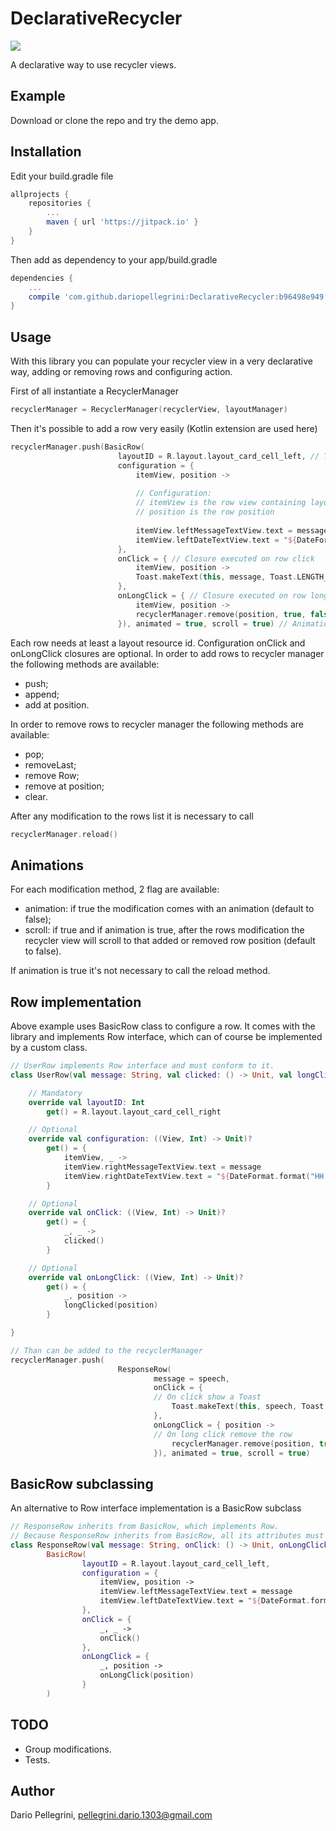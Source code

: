 # DeclarativeRecycler

[![](https://jitpack.io/v/dariopellegrini/DeclarativeRecycler.svg)](https://jitpack.io/#dariopellegrini/DeclarativeRecycler)

A declarative way to use recycler views.

## Example

Download or clone the repo and try the demo app.

## Installation

Edit your build.gradle file
``` groovy
allprojects {
    repositories {
        ...
        maven { url 'https://jitpack.io' }
    }
}
```
Then add as dependency to your app/build.gradle
``` groovy
dependencies {
    ...
    compile 'com.github.dariopellegrini:DeclarativeRecycler:b96498e949'
}
```

## Usage

With this library you can populate your recycler view in a very declarative way, adding or removing rows and configuring action.

First of all instantiate a RecyclerManager

``` kotlin
recyclerManager = RecyclerManager(recyclerView, layoutManager)
```

Then it's possible to add a row very easily (Kotlin extension are used here)

``` kotlin
recyclerManager.push(BasicRow(
                        layoutID = R.layout.layout_card_cell_left, // The layout resource of the row
                        configuration = {
                            itemView, position ->
                            
                            // Configuration:
                            // itemView is the row view containing layout elements
                            // position is the row position
                            
                            itemView.leftMessageTextView.text = message
                            itemView.leftDateTextView.text = "${DateFormat.format("HH:mm:ss", Date())}"
                        },
                        onClick = { // Closure executed on row click
                            itemView, position ->
                            Toast.makeText(this, message, Toast.LENGTH_LONG).show()
                        },
                        onLongClick = { // Closure executed on row long click
                            itemView, position ->
                            recyclerManager.remove(position, true, false)
                        }), animated = true, scroll = true) // Animations
```

Each row needs at least a layout resource id. Configuration onClick and onLongClick closures are optional.
In order to add rows to recycler manager the following methods are available:
- push;
- append;
- add at position.

In order to remove rows to recycler manager the following methods are available:
- pop;
- removeLast;
- remove Row;
- remove at position;
- clear.

After any modification to the rows list it is necessary to call
``` kotlin
recyclerManager.reload()
```

## Animations
For each modification method, 2 flag are available:
- animation: if true the modification comes with an animation (default to false);
- scroll: if true and if animation is true, after the rows modification the recycler view will scroll to that added or removed row position (default to false).

If animation is true it's not necessary to call the reload method.

## Row implementation
Above example uses BasicRow class to configure a row. It comes with the library and implements Row interface, which can of course be implemented by a custom class.

``` kotlin
// UserRow implements Row interface and must conform to it.
class UserRow(val message: String, val clicked: () -> Unit, val longClicked: (Int) -> Unit): Row {

    // Mandatory
    override val layoutID: Int
        get() = R.layout.layout_card_cell_right

    // Optional
    override val configuration: ((View, Int) -> Unit)?
        get() = {
            itemView, _ ->
            itemView.rightMessageTextView.text = message
            itemView.rightDateTextView.text = "${DateFormat.format("HH:mm:ss", Date())}"
        }

    // Optional
    override val onClick: ((View, Int) -> Unit)?
        get() = {
            _, _ ->
            clicked()
        }

    // Optional
    override val onLongClick: ((View, Int) -> Unit)?
        get() = {
            _, position ->
            longClicked(position)
        }

}

// Than can be added to the recyclerManager
recyclerManager.push(
                        ResponseRow(
                                message = speech,
                                onClick = {
                                // On click show a Toast
                                    Toast.makeText(this, speech, Toast.LENGTH_LONG).show()
                                },
                                onLongClick = { position ->
                                // On long click remove the row
                                    recyclerManager.remove(position, true, false)
                                }), animated = true, scroll = true)
```

## BasicRow subclassing
An alternative to Row interface implementation is a BasicRow subclass

``` kotlin
// ResponseRow inherits from BasicRow, which implements Row.
// Because ResponseRow inherits from BasicRow, all its attributes must be passed to BasicRow contructor.
class ResponseRow(val message: String, onClick: () -> Unit, onLongClick: (Int) -> Unit):
        BasicRow(
                layoutID = R.layout.layout_card_cell_left,
                configuration = {
                    itemView, position ->
                    itemView.leftMessageTextView.text = message
                    itemView.leftDateTextView.text = "${DateFormat.format("HH:mm:ss", Date())}"
                },
                onClick = {
                    _, _ ->
                    onClick()
                },
                onLongClick = {
                    _, position ->
                    onLongClick(position)
                }
        )
```

## TODO

- Group modifications.
- Tests.

## Author

Dario Pellegrini, pellegrini.dario.1303@gmail.com
